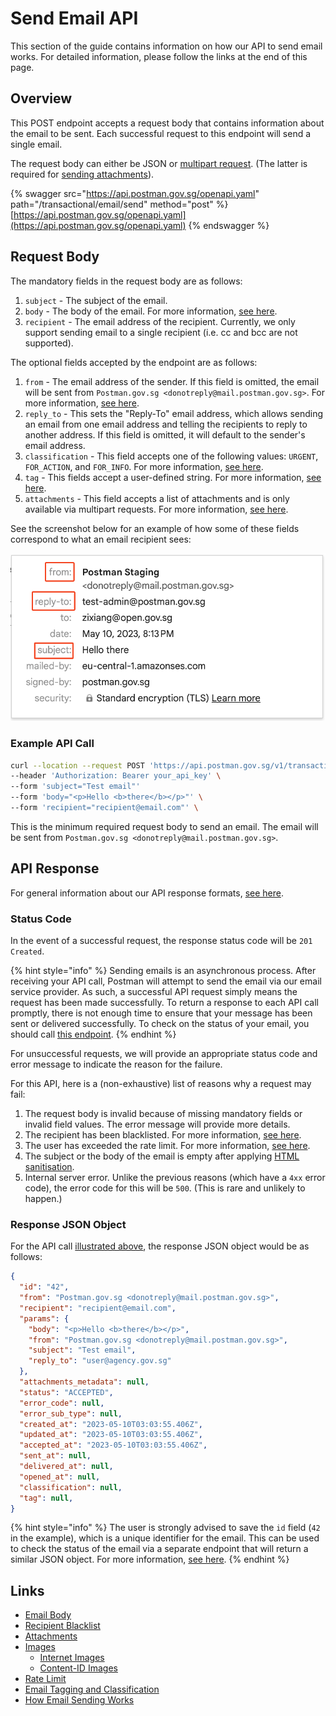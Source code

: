# Send Email API

This section of the guide contains information on how our API to send email works. For detailed information, please follow the links at the end of this page.

## Overview

This POST endpoint accepts a request body that contains information about the email to be sent. Each successful request to this endpoint will send a single email.

The request body can either be JSON or [multipart request](https://swagger.io/docs/specification/describing-request-body/multipart-requests/). (The latter is required for [sending attachments](attachments.md)).

{% swagger src="https://api.postman.gov.sg/openapi.yaml" path="/transactional/email/send" method="post" %}
[https://api.postman.gov.sg/openapi.yaml](https://api.postman.gov.sg/openapi.yaml)
{% endswagger %}

## Request Body

The mandatory fields in the request body are as follows:

1. `subject` - The subject of the email.
2. `body` - The body of the email. For more information, [see here](email-body/).
3. `recipient` - The email address of the recipient. Currently, we only support sending email to a single recipient (i.e. cc and bcc are not supported).

The optional fields accepted by the endpoint are as follows:

1. `from` - The email address of the sender. If this field is omitted, the email will be sent from `Postman.gov.sg <donotreply@mail.postman.gov.sg>`. For more information, [see here](from-name-and-from-address.md).
2. `reply_to` - This sets the "Reply-To" email address, which allows sending an email from one email address and telling the recipients to reply to another address. If this field is omitted, it will default to the sender's email address.
3. `classification` - This field accepts one of the following values: `URGENT`, `FOR_ACTION`, and `FOR_INFO`. For more information, [see here](email-tagging-and-classification.md).
4. `tag` - This fields accept a user-defined string. For more information, [see here](email-tagging-and-classification.md).
5. `attachments` - This field accepts a list of attachments and is only available via multipart requests. For more information, [see here](attachments.md).

See the screenshot below for an example of how some of these fields correspond to what an email recipient sees:

![](../../../.gitbook/assets/email-fields.png)

### Example API Call

```bash
curl --location --request POST 'https://api.postman.gov.sg/v1/transactional/email/send' \
--header 'Authorization: Bearer your_api_key' \
--form 'subject="Test email"'
--form 'body="<p>Hello <b>there</b></p>"' \
--form 'recipient="recipient@email.com"' \
```

This is the minimum required request body to send an email. The email will be sent from `Postman.gov.sg <donotreply@mail.postman.gov.sg>`.

## API Response

For general information about our API response formats, [see here](../../overview/api-response-formats.md).

### Status Code

In the event of a successful request, the response status code will be `201 Created`.

{% hint style="info" %}
Sending emails is an asynchronous process. After receiving your API call, Postman will attempt to send the email via our email service provider. As such, a successful API request simply means the request has been made successfully. To return a response to each API call promptly, there is not enough time to ensure that your message has been sent or delivered successfully. To check on the status of your email, you should call [this endpoint](../programmatic-email-api/get-email-by-id-api.md).
{% endhint %}

For unsuccessful requests, we will provide an appropriate status code and error message to indicate the reason for the failure.

For this API, here is a (non-exhaustive) list of reasons why a request may fail:

1. The request body is invalid because of missing mandatory fields or invalid field values. The error message will provide more details.
2. The recipient has been blacklisted. For more information, [see here](recipient-blacklist.md).
3. The user has exceeded the rate limit. For more information, [see here](rate-limit.md).
4. The subject or the body of the email is empty after applying [HTML sanitisation](email-body/#html-sanitisation).
5. Internal server error. Unlike the previous reasons (which have a `4xx` error code), the error code for this will be `500`. (This is rare and unlikely to happen.)

### Response JSON Object

For the API call [illustrated above](./#example-api-call), the response JSON object would be as follows:

```json
{
  "id": "42",
  "from": "Postman.gov.sg <donotreply@mail.postman.gov.sg>",
  "recipient": "recipient@email.com",
  "params": {
    "body": "<p>Hello <b>there</b></p>",
    "from": "Postman.gov.sg <donotreply@mail.postman.gov.sg>",
    "subject": "Test email",
    "reply_to": "user@agency.gov.sg"
  },
  "attachments_metadata": null,
  "status": "ACCEPTED",
  "error_code": null,
  "error_sub_type": null,
  "created_at": "2023-05-10T03:03:55.406Z",
  "updated_at": "2023-05-10T03:03:55.406Z",
  "accepted_at": "2023-05-10T03:03:55.406Z",
  "sent_at": null,
  "delivered_at": null,
  "opened_at": null,
  "classification": null,
  "tag": null,
}
```

{% hint style="info" %}
The user is strongly advised to save the `id` field (`42` in the example), which is a unique identifier for the email. This can be used to check the status of the email via a separate endpoint that will return a similar JSON object. For more information, [see here](../get-email-by-id-api.md).
{% endhint %}

## Links

* [Email Body](email-body/)
* [Recipient Blacklist](recipient-blacklist.md)
* [Attachments](attachments.md)
* [Images](email-body/images/)
  * [Internet Images](email-body/images/internet-images.md)
  * [Content-ID Images](email-body/images/content-id-images.md)
* [Rate Limit](rate-limit.md)
* [Email Tagging and Classification](email-tagging-and-classification.md)
* [How Email Sending Works](how-email-sending-works.md)
